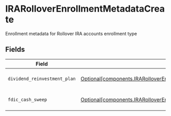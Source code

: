 # IRARolloverEnrollmentMetadataCreate

Enrollment metadata for Rollover IRA accounts enrollment type


## Fields

| Field                                                                                                                                                                      | Type                                                                                                                                                                       | Required                                                                                                                                                                   | Description                                                                                                                                                                | Example                                                                                                                                                                    |
| -------------------------------------------------------------------------------------------------------------------------------------------------------------------------- | -------------------------------------------------------------------------------------------------------------------------------------------------------------------------- | -------------------------------------------------------------------------------------------------------------------------------------------------------------------------- | -------------------------------------------------------------------------------------------------------------------------------------------------------------------------- | -------------------------------------------------------------------------------------------------------------------------------------------------------------------------- |
| `dividend_reinvestment_plan`                                                                                                                                               | [Optional[components.IRARolloverEnrollmentMetadataCreateDividendReinvestmentPlan]](../../models/components/irarolloverenrollmentmetadatacreatedividendreinvestmentplan.md) | :heavy_minus_sign:                                                                                                                                                         | Option to auto-enroll in Dividend Reinvestment; defaults to DIVIDEND_REINVESTMENT_ENROLL                                                                                   | DIVIDEND_REINVESTMENT_ENROLL                                                                                                                                               |
| `fdic_cash_sweep`                                                                                                                                                          | [Optional[components.IRARolloverEnrollmentMetadataCreateFdicCashSweep]](../../models/components/irarolloverenrollmentmetadatacreatefdiccashsweep.md)                       | :heavy_minus_sign:                                                                                                                                                         | Option to auto-enroll in FDIC cash sweep; defaults to FDIC_CASH_SWEEP_ENROLL                                                                                               | FDIC_CASH_SWEEP_ENROLL                                                                                                                                                     |